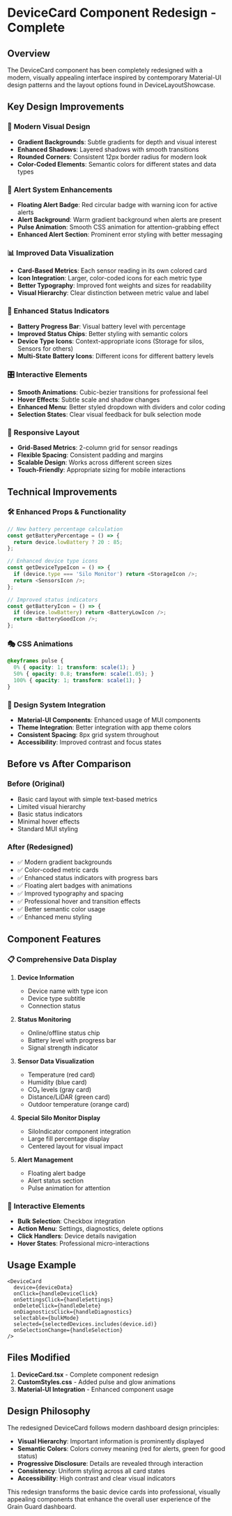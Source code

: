 # DeviceCard Component Redesign - Complete

## Overview
The DeviceCard component has been completely redesigned with a modern, visually appealing interface inspired by contemporary Material-UI design patterns and the layout options found in DeviceLayoutShowcase.

## Key Design Improvements

### 🎨 **Modern Visual Design**
- **Gradient Backgrounds**: Subtle gradients for depth and visual interest
- **Enhanced Shadows**: Layered shadows with smooth transitions
- **Rounded Corners**: Consistent 12px border radius for modern look
- **Color-Coded Elements**: Semantic colors for different states and data types

### 🚨 **Alert System Enhancements**
- **Floating Alert Badge**: Red circular badge with warning icon for active alerts
- **Alert Background**: Warm gradient background when alerts are present
- **Pulse Animation**: Smooth CSS animation for attention-grabbing effect
- **Enhanced Alert Section**: Prominent error styling with better messaging

### 📊 **Improved Data Visualization**
- **Card-Based Metrics**: Each sensor reading in its own colored card
- **Icon Integration**: Larger, color-coded icons for each metric type
- **Better Typography**: Improved font weights and sizes for readability
- **Visual Hierarchy**: Clear distinction between metric value and label

### 🔋 **Enhanced Status Indicators**
- **Battery Progress Bar**: Visual battery level with percentage
- **Improved Status Chips**: Better styling with semantic colors
- **Device Type Icons**: Context-appropriate icons (Storage for silos, Sensors for others)
- **Multi-State Battery Icons**: Different icons for different battery levels

### 🎛️ **Interactive Elements**
- **Smooth Animations**: Cubic-bezier transitions for professional feel
- **Hover Effects**: Subtle scale and shadow changes
- **Enhanced Menu**: Better styled dropdown with dividers and color coding
- **Selection States**: Clear visual feedback for bulk selection mode

### 📱 **Responsive Layout**
- **Grid-Based Metrics**: 2-column grid for sensor readings
- **Flexible Spacing**: Consistent padding and margins
- **Scalable Design**: Works across different screen sizes
- **Touch-Friendly**: Appropriate sizing for mobile interactions

## Technical Improvements

### 🛠️ **Enhanced Props & Functionality**
```typescript
// New battery percentage calculation
const getBatteryPercentage = () => {
  return device.lowBattery ? 20 : 85;
};

// Enhanced device type icons
const getDeviceTypeIcon = () => {
  if (device.type === 'Silo Monitor') return <StorageIcon />;
  return <SensorsIcon />;
};

// Improved status indicators
const getBatteryIcon = () => {
  if (device.lowBattery) return <BatteryLowIcon />;
  return <BatteryGoodIcon />;
};
```

### 🎭 **CSS Animations**
```css
@keyframes pulse {
  0% { opacity: 1; transform: scale(1); }
  50% { opacity: 0.8; transform: scale(1.05); }
  100% { opacity: 1; transform: scale(1); }
}
```

### 🎨 **Design System Integration**
- **Material-UI Components**: Enhanced usage of MUI components
- **Theme Integration**: Better integration with app theme colors
- **Consistent Spacing**: 8px grid system throughout
- **Accessibility**: Improved contrast and focus states

## Before vs After Comparison

### Before (Original)
- Basic card layout with simple text-based metrics
- Limited visual hierarchy
- Basic status indicators
- Minimal hover effects
- Standard MUI styling

### After (Redesigned)
- ✅ Modern gradient backgrounds
- ✅ Color-coded metric cards
- ✅ Enhanced status indicators with progress bars
- ✅ Floating alert badges with animations
- ✅ Improved typography and spacing
- ✅ Professional hover and transition effects
- ✅ Better semantic color usage
- ✅ Enhanced menu styling

## Component Features

### 📋 **Comprehensive Data Display**
1. **Device Information**
   - Device name with type icon
   - Device type subtitle
   - Connection status

2. **Status Monitoring**
   - Online/offline status chip
   - Battery level with progress bar
   - Signal strength indicator

3. **Sensor Data Visualization**
   - Temperature (red card)
   - Humidity (blue card)
   - CO₂ levels (gray card)
   - Distance/LiDAR (green card)
   - Outdoor temperature (orange card)

4. **Special Silo Monitor Display**
   - SiloIndicator component integration
   - Large fill percentage display
   - Centered layout for visual impact

5. **Alert Management**
   - Floating alert badge
   - Alert status section
   - Pulse animation for attention

### 🎯 **Interactive Elements**
- **Bulk Selection**: Checkbox integration
- **Action Menu**: Settings, diagnostics, delete options
- **Click Handlers**: Device details navigation
- **Hover States**: Professional micro-interactions

## Usage Example

```tsx
<DeviceCard
  device={deviceData}
  onClick={handleDeviceClick}
  onSettingsClick={handleSettings}
  onDeleteClick={handleDelete}
  onDiagnosticsClick={handleDiagnostics}
  selectable={bulkMode}
  selected={selectedDevices.includes(device.id)}
  onSelectionChange={handleSelection}
/>
```

## Files Modified

1. **DeviceCard.tsx** - Complete component redesign
2. **CustomStyles.css** - Added pulse and glow animations
3. **Material-UI Integration** - Enhanced component usage

## Design Philosophy

The redesigned DeviceCard follows modern dashboard design principles:
- **Visual Hierarchy**: Important information is prominently displayed
- **Semantic Colors**: Colors convey meaning (red for alerts, green for good status)
- **Progressive Disclosure**: Details are revealed through interaction
- **Consistency**: Uniform styling across all card states
- **Accessibility**: High contrast and clear visual indicators

This redesign transforms the basic device cards into professional, visually appealing components that enhance the overall user experience of the Grain Guard dashboard.
